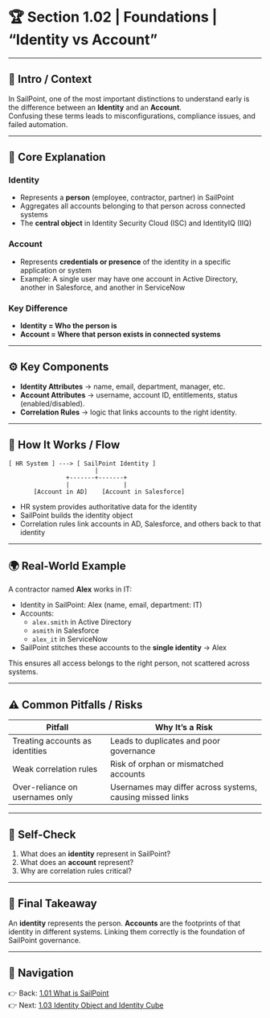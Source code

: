 # 🏆 Section 1.02 | Foundations | “Identity vs Account”

---

## 📖 Intro / Context
In SailPoint, one of the most important distinctions to understand early is the difference between an **Identity** and an **Account**.  
Confusing these terms leads to misconfigurations, compliance issues, and failed automation.  

---

## 🏢 Core Explanation
### Identity
- Represents a **person** (employee, contractor, partner) in SailPoint  
- Aggregates all accounts belonging to that person across connected systems  
- The **central object** in Identity Security Cloud (ISC) and IdentityIQ (IIQ)  

### Account
- Represents **credentials or presence** of the identity in a specific application or system  
- Example: A single user may have one account in Active Directory, another in Salesforce, and another in ServiceNow  

### Key Difference
- **Identity = Who the person is**  
- **Account = Where that person exists in connected systems**  

---

## ⚙️ Key Components
- **Identity Attributes** → name, email, department, manager, etc.  
- **Account Attributes** → username, account ID, entitlements, status (enabled/disabled).  
- **Correlation Rules** → logic that links accounts to the right identity.  

---

## 🔄 How It Works / Flow

```
[ HR System ] ---> [ SailPoint Identity ]
                        |
                +-------+-------+
                |               |
       [Account in AD]    [Account in Salesforce]
```

- HR system provides authoritative data for the identity  
- SailPoint builds the identity object  
- Correlation rules link accounts in AD, Salesforce, and others back to that identity  

---

## 🌍 Real-World Example
A contractor named **Alex** works in IT:  
- Identity in SailPoint: Alex (name, email, department: IT)  
- Accounts:  
  - `alex.smith` in Active Directory  
  - `asmith` in Salesforce  
  - `alex_it` in ServiceNow  
- SailPoint stitches these accounts to the **single identity** → Alex  

This ensures all access belongs to the right person, not scattered across systems.  

---

## ⚠️ Common Pitfalls / Risks
| Pitfall | Why It’s a Risk |
|---------|-----------------|
| Treating accounts as identities | Leads to duplicates and poor governance |
| Weak correlation rules | Risk of orphan or mismatched accounts |
| Over-reliance on usernames only | Usernames may differ across systems, causing missed links |

---

## 📝 Self-Check
1. What does an **identity** represent in SailPoint?  
2. What does an **account** represent?  
3. Why are correlation rules critical?  

---

## 🎯 Final Takeaway
An **identity** represents the person. **Accounts** are the footprints of that identity in different systems. Linking them correctly is the foundation of SailPoint governance.  

---

## 🔗 Navigation
👉 Back: [1.01 What is SailPoint](1.01-what-is-sailpoint.md)  
👉 Next: [1.03 Identity Object and Identity Cube](1.03-identity-object.md)  
